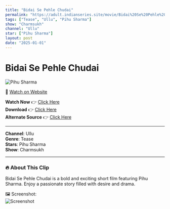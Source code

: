 ```yaml
---
title: "Bidai Se Pehle Chudai"
permalink: "https://adult.indianseries.site/movie/Bidai%20Se%20Pehle%20Chudai"
tags: ["Tease", "Ullu", "Pihu Sharma"]
show: "Charmsukh"
channel: "Ullu"
star: ["Pihu Sharma"]
layout: post
date: "2025-01-01"
---
```


# Bidai Se Pehle Chudai

![Pihu Sharma](https://shorts.desisins.com/wp-content/uploads/2024/04/Bidai-Se-Pehle-Chudai-Ullu-DesiSins.com_.jpg)

🔗 [Watch on Website](https://adult.indianseries.site/movie/Bidai%20Se%20Pehle%20Chudai)

**Watch Now** 👉 [Click Here](https://adult.indianseries.site/movie/Bidai%20Se%20Pehle%20Chudai)  
**Download** 👉 [Click Here](https://adult.indianseries.site/movie/Bidai%20Se%20Pehle%20Chudai)  
**Alternate Source** 👉 [Click Here](https://adult.indianseries.site/movie/Bidai%20Se%20Pehle%20Chudai)

---

**Channel**: Ullu  
**Genre**: Tease  
**Stars**: Pihu Sharma  
**Show**: Charmsukh

---

### 🔥 About This Clip

Bidai Se Pehle Chudai is a bold and exciting short film featuring Pihu Sharma. Enjoy a passionate story filled with desire and drama.
 
🖼️ Screenshot:  
![Screenshot](https://shorts.desisins.com/wp-content/uploads/2024/04/Bidai-Se-Pehle-Chudai-Ullu-DesiSins.com_.jpg)
